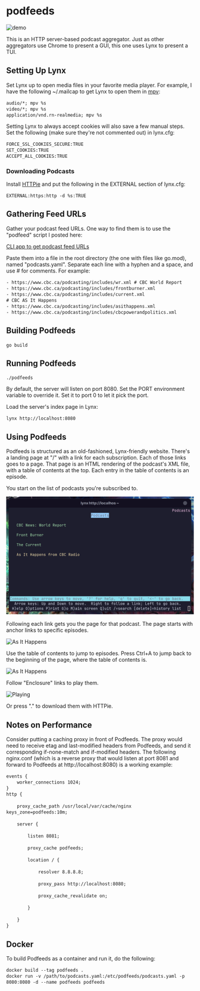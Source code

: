 # podfeeds

![demo](images/usage.gif)

This is an HTTP server-based podcast aggregator. Just as other aggregators use Chrome to present a GUI, this one uses Lynx to present a TUI.

## Setting Up Lynx

Set Lynx up to open media files in your favorite media player. For example, I have the following ~/.mailcap to get Lynx to open them in [mpv](https://mpv.io/):

    audio/*; mpv %s
    video/*; mpv %s
    application/vnd.rn-realmedia; mpv %s

Setting Lynx to always accept cookies will also save a few manual steps. Set the following (make sure they're not commented out) in lynx.cfg:

    FORCE_SSL_COOKIES_SECURE:TRUE
    SET_COOKIES:TRUE
    ACCEPT_ALL_COOKIES:TRUE

### Downloading Podcasts

Install [HTTPie](https://httpie.io/) and put the following in the EXTERNAL section of lynx.cfg:

    EXTERNAL:https:http -d %s:TRUE

## Gathering Feed URLs

Gather your podcast feed URLs. One way to find them is to
use the "podfeed" script I posted here:

[CLI app to get podcast feed URLs
](https://www.linuxquestions.org/questions/linuxquestions-org-member-success-stories-23/cli-app-to-get-podcast-feed-urls-4175656322/#post6363987)

Paste them into a file in the root directory (the one with files like go.mod), named "podcasts.yaml". Separate each line with a
hyphen and a space, and use # for comments. For example:

    - https://www.cbc.ca/podcasting/includes/wr.xml # CBC World Report
    - https://www.cbc.ca/podcasting/includes/frontburner.xml
    - https://www.cbc.ca/podcasting/includes/current.xml
    # CBC AS It Happens
    - https://www.cbc.ca/podcasting/includes/asithappens.xml
    - https://www.cbc.ca/podcasting/includes/cbcpowerandpolitics.xml

## Building Podfeeds

    go build

## Running Podfeeds

    ./podfeeds

By default, the server will listen on port 8080. Set the PORT environment variable to override it. Set it to port 0 to let it pick
the port.

Load the server's index page in Lynx:

    lynx http://localhost:8080

## Using Podfeeds

Podfeeds is structured as an old-fashioned, Lynx-friendly website. There's a landing page at "/" with a link for each subscription.
Each of those links goes to a page. That page is an HTML rendering of the podcast's XML file, with a table of contents
at the top. Each entry in the table of contents is an episode.

You start on the list of podcasts you're subscribed to.

![Subscriptions](images/subscriptions.png)

Following each link gets you the page for that podcast. The page starts with anchor links to specific episodes.

![As It Happens](images/toc.png)

Use the table of contents to jump to episodes. Press Ctrl+A to jump back to the beginning of the page, where the table of contents is.

![As It Happens](images/episode.png)

Follow "Enclosure" links to play them.

![Playing](images/playing.png)

Or press "." to download them with HTTPie.

## Notes on Performance

Consider putting a caching proxy in front of Podfeeds. The proxy would need to receive
etag and last-modified headers from Podfeeds, and send it corresponding if-none-match and if-modified headers. The following nginx.conf (which is a reverse proxy that would listen at port 8081 and forward to Podfeeds at http://localhost:8080) is a working example:

    events {
        worker_connections 1024;
    }
    http {

        proxy_cache_path /usr/local/var/cache/nginx keys_zone=podfeeds:10m;

        server {

            listen 8081;

            proxy_cache podfeeds;

            location / {

                resolver 8.8.8.8;

                proxy_pass http://localhost:8080;

                proxy_cache_revalidate on;

            }

        }
    }

## Docker

To build Podfeeds as a container and run it, do the following:

    docker build --tag podfeeds .
    docker run -v /path/to/podcasts.yaml:/etc/podfeeds/podcasts.yaml -p 8080:8080 -d --name podfeeds podfeeds